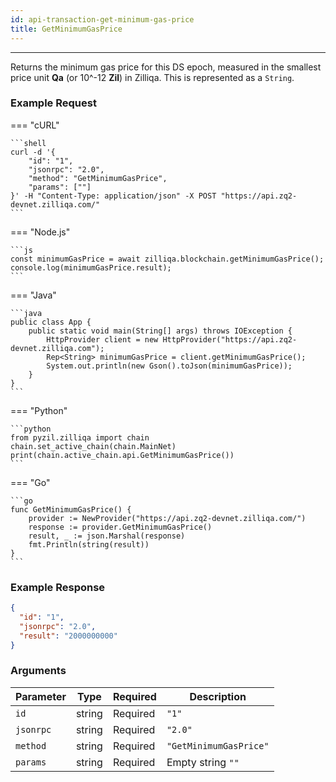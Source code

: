 ```yaml
---
id: api-transaction-get-minimum-gas-price
title: GetMinimumGasPrice
---
```


---

Returns the minimum gas price for this DS epoch, measured in the smallest price unit **Qa** (or 10^-12 **Zil**) in Zilliqa. This is represented as a `String`.

### Example Request

=== "cURL"

    ```shell
    curl -d '{
        "id": "1",
        "jsonrpc": "2.0",
        "method": "GetMinimumGasPrice",
        "params": [""]
    }' -H "Content-Type: application/json" -X POST "https://api.zq2-devnet.zilliqa.com/"
    ```

=== "Node.js"

    ```js
    const minimumGasPrice = await zilliqa.blockchain.getMinimumGasPrice();
    console.log(minimumGasPrice.result);
    ```

=== "Java"

    ```java
    public class App {
        public static void main(String[] args) throws IOException {
            HttpProvider client = new HttpProvider("https://api.zq2-devnet.zilliqa.com");
            Rep<String> minimumGasPrice = client.getMinimumGasPrice();
            System.out.println(new Gson().toJson(minimumGasPrice));
        }
    }
    ```

=== "Python"

    ```python
    from pyzil.zilliqa import chain
    chain.set_active_chain(chain.MainNet)
    print(chain.active_chain.api.GetMinimumGasPrice())
    ```

=== "Go"

    ```go
    func GetMinimumGasPrice() {
        provider := NewProvider("https://api.zq2-devnet.zilliqa.com/")
        response := provider.GetMinimumGasPrice()
        result, _ := json.Marshal(response)
        fmt.Println(string(result))
    }
    ```

### Example Response

```json
{
  "id": "1",
  "jsonrpc": "2.0",
  "result": "2000000000"
}
```

### Arguments

| Parameter | Type   | Required | Description            |
| --------- | ------ | -------- | ---------------------- |
| `id`      | string | Required | `"1"`                  |
| `jsonrpc` | string | Required | `"2.0"`                |
| `method`  | string | Required | `"GetMinimumGasPrice"` |
| `params`  | string | Required | Empty string `""`      |
